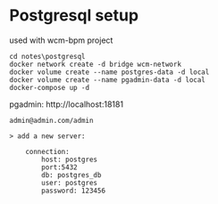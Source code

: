 # Postgresql setup
used with wcm-bpm project

```
cd notes\postgresql
docker network create -d bridge wcm-network
docker volume create --name postgres-data -d local
docker volume create --name pgadmin-data -d local
docker-compose up -d
```

pgadmin: 
    http://localhost:18181

    admin@admin.com/admin

    > add a new server:

        connection:
            host: postgres
            port:5432
            db: postgres_db 
            user: postgres
            password: 123456